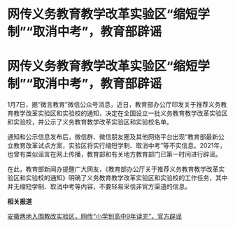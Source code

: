 # 网传义务教育教学改革实验区“缩短学制”“取消中考”，教育部辟谣

# 网传义务教育教学改革实验区“缩短学制”“取消中考”，教育部辟谣

1月7日，据“微言教育”微信公众号消息，近日，教育部办公厅印发关于推荐义务教育教学改革实验区和实验校的通知，决定在全国设立一批义务教育教学改革实验区和实验校，并公示了义务教育教学改革实验区和实验校名单。

通知和公示信息发布后，微信群、微信朋友圈及其他网络平台出现“教育部最新公立教育改革试点方案，实验区将实行缩短学制、取消中考”等不实信息。2021年，也曾有类似谣言在网上传播，教育部和有关地方教育部门已第一时间进行辟谣。

在此，教育部新闻办提醒广大网友，《教育部办公厅关于推荐义务教育教学改革实验区和实验校的通知》明确了义务教育教学改革实验区和实验校的工作任务，其中并无缩短学制、取消中考等内容，不要轻易采信非官方渠道的信息。

**相关报道**

[安徽两地入围教改实验区，网传“小学到高中9年读完”，官方辟谣 ](https://news.qq.com/rain/a/20240106A07YCG00)

